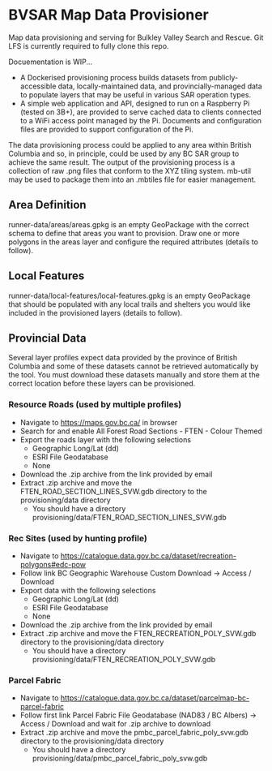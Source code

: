 # BVSAR Map Data Provisioner

Map data provisioning and serving for Bulkley Valley Search and Rescue. Git LFS is currently required to fully clone this repo.

Docuementation is WIP...

- A Dockerised provisioning process builds datasets from publicly-accessible data, locally-maintained data, and provincially-managed data to populate layers that may be useful in various SAR operation types.
- A simple web application and API, designed to run on a Raspberry Pi (tested on 3B+), are provided to serve cached data to clients connected to a WiFi access point managed by the Pi. Documents and configuration files are provided to support configuration of the Pi.

The data provisioning process could be applied to any area within British Columbia and so, in principle, could be used by any BC SAR group to achieve the same result. The output of the provisioning process is a collection of raw .png files that conform to the XYZ tiling system. mb-util may be used to package them into an .mbtiles file for easier management.

## Area Definition
runner-data/areas/areas.gpkg is an empty GeoPackage with the correct schema to define that areas you want to provision. Draw one or more polygons in the areas layer and configure the required attributes (details to follow).

## Local Features
runner-data/local-features/local-features.gpkg is an empty GeoPackage that should be populated with any local trails and shelters you would like included in the provisioned layers (details to follow).

## Provincial Data
Several layer profiles expect data provided by the province of British Columbia and some of these datasets cannot be retrieved automatically by the tool. You must download these datasets manually and store them at the correct location before these layers can be provisioned.

### Resource Roads (used by multiple profiles)
- Navigate to https://maps.gov.bc.ca/ in browser
- Search for and enable All Forest Road Sections - FTEN - Colour Themed
- Export the roads layer with the following selections
    - Geographic Long/Lat (dd)
    - ESRI File Geodatabase
    - None
- Download the .zip archive from the link provided by email
- Extract .zip archive and move the FTEN_ROAD_SECTION_LINES_SVW.gdb directory to the provisioning/data directory
    - You should have a directory provisioning/data/FTEN_ROAD_SECTION_LINES_SVW.gdb

### Rec Sites (used by hunting profile)
- Navigate to https://catalogue.data.gov.bc.ca/dataset/recreation-polygons#edc-pow
- Follow link BC Geographic Warehouse Custom Download -> Access / Download
- Export data with the following selections
    - Geographic Long/Lat (dd)
    - ESRI File Geodatabase
    - None
- Download the .zip archive from the link provided by email
- Extract .zip archive and move the FTEN_RECREATION_POLY_SVW.gdb directory to the provisioning/data directory
    - You should have a directory provisioning/data/FTEN_RECREATION_POLY_SVW.gdb

### Parcel Fabric
- Navigate to https://catalogue.data.gov.bc.ca/dataset/parcelmap-bc-parcel-fabric
- Follow first link Parcel Fabric File Geodatabase (NAD83 / BC Albers) -> Access / Download and wait for .zip archive to download
- Extract .zip archive and move the pmbc_parcel_fabric_poly_svw.gdb directory to the provisioning/data directory
    - You should have a directory provisioning/data/pmbc_parcel_fabric_poly_svw.gdb